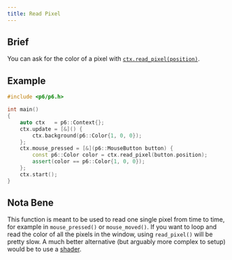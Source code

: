 ```yaml
---
title: Read Pixel
---
```


## Brief

You can ask for the color of a pixel with [`ctx.read_pixel(position)`](../reference/window#read_pixel).

## Example

```cpp
#include <p6/p6.h>

int main()
{
    auto ctx   = p6::Context{};
    ctx.update = [&]() {
        ctx.background(p6::Color{1, 0, 0});
    };
    ctx.mouse_pressed = [&](p6::MouseButton button) {
        const p6::Color color = ctx.read_pixel(button.position);
        assert(color == p6::Color{1, 0, 0});
    };
    ctx.start();
}
```

## Nota Bene

This function is meant to be used to read one single pixel from time to time, for example in `mouse_pressed()` or `mouse_moved()`. If you want to loop and read the color of all the pixels in the window, using `read_pixel()` will be pretty slow. A much better alternative (but arguably more complex to setup) would be to use a [shader](./12-custom-shaders.md).